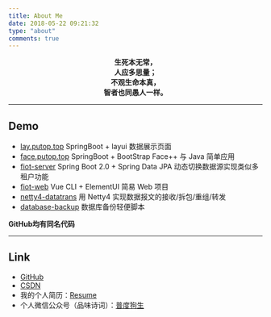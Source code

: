 ```yaml
---
title: About Me
date: 2018-05-22 09:21:32
type: "about"
comments: true
---
```

<div style="text-align: center;">
<strong>生死本无常，</strong><br>
<strong>人应多思量；</strong><br>
<strong>不观生命本真，</strong><br>
<strong>智者也同愚人一样。</strong>
</div>

----------

## Demo
- [lay.putop.top](http://lay.putop.top/) SpringBoot + layui 数据展示页面
- [face.putop.top](http://face.putop.top/) SpringBoot + BootStrap Face++ 与 Java 简单应用
- [fiot-server](https://github.com/Folgerjun/fiot-server) Spring Boot 2.0 + Spring Data JPA 动态切换数据源实现类似多租户功能
- [fiot-web](https://github.com/Folgerjun/fiot-web) Vue CLI + ElementUI 简易 Web 项目
- [netty4-datatrans](https://github.com/Folgerjun/netty4-datatrans) 用 Netty4 实现数据报文的接收/拆包/重组/转发
- [database-backup](https://github.com/Folgerjun/database-backup) 数据库备份轻便脚本

**GitHub均有同名代码**

----------

## Link
- [GitHub](https://github.com/Folgerjun)
- [CSDN](https://blog.csdn.net/ffj0721)
- 我的个人简历：[Resume](https://github.com/Folgerjun/resume "我的个人简历")
- 个人微信公众号（品味诗词）：[普度狗生](https://raw.githubusercontent.com/Folgerjun/materials/master/blog/img/WC-GZH.jpg)